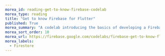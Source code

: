 ```yaml
---
morea_id: reading-get-to-know-firebase-codelab
morea_type: reading
title: "Get to know Firebase for Flutter"
published: True
morea_summary: "A codelab introducing the basics of developing a Firebase backend for Flutter apps."
morea_sort_order: 10
morea_url: https://firebase.google.com/codelabs/firebase-get-to-know-flutter
morea_labels:
  - Firestore
---
```

